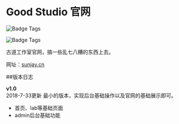 
# Good Studio 官网
 
![Badge Tags](https://img.shields.io/badge/build-10%25-green.svg)

![Badge Tags](https://img.shields.io/badge/Good_Studio-v1.0-cb4042.svg)

古道工作室官网，搞一些乱七八糟的东西上去。

网址：[sunjay.cn](https://sunjay.cn)


##版本日志

**v1.0**  
2018-7-33更新
最小的版本，实现后台基础操作以及官网的基础展示即可。

* 首页、lab等基础页面
* admin后台基础功能
